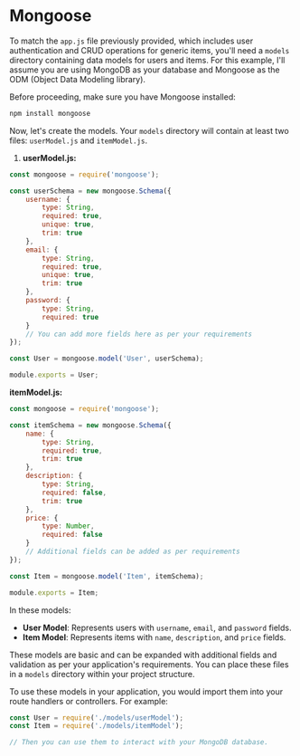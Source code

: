 # Mongoose

To match the `app.js` file previously provided, which includes user authentication and CRUD operations for generic items, you'll need a `models` directory containing data models for users and items. For this example, I'll assume you are using MongoDB as your database and Mongoose as the ODM (Object Data Modeling library).

Before proceeding, make sure you have Mongoose installed:

```bash
npm install mongoose
```

Now, let's create the models. Your `models` directory will contain at least two files: `userModel.js` and `itemModel.js`.

1. **userModel.js:**

```javascript
const mongoose = require('mongoose');

const userSchema = new mongoose.Schema({
    username: {
        type: String,
        required: true,
        unique: true,
        trim: true
    },
    email: {
        type: String,
        required: true,
        unique: true,
        trim: true
    },
    password: {
        type: String,
        required: true
    }
    // You can add more fields here as per your requirements
});

const User = mongoose.model('User', userSchema);

module.exports = User;
```

 **itemModel.js:**

```javascript
const mongoose = require('mongoose');

const itemSchema = new mongoose.Schema({
    name: {
        type: String,
        required: true,
        trim: true
    },
    description: {
        type: String,
        required: false,
        trim: true
    },
    price: {
        type: Number,
        required: false
    }
    // Additional fields can be added as per requirements
});

const Item = mongoose.model('Item', itemSchema);

module.exports = Item;
```

In these models:

- **User Model**: Represents users with `username`, `email`, and `password` fields.
- **Item Model**: Represents items with `name`, `description`, and `price` fields.

These models are basic and can be expanded with additional fields and validation as per your application's requirements. You can place these files in a `models` directory within your project structure.

To use these models in your application, you would import them into your route handlers or controllers. For example:

```javascript
const User = require('./models/userModel');
const Item = require('./models/itemModel');

// Then you can use them to interact with your MongoDB database.
```
